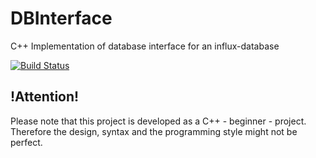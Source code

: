 # DBInterface
C++ Implementation of database interface for an influx-database

[![Build Status](https://travis-ci.org/open-pete/DBInterface.svg?branch=master)](https://travis-ci.org/open-pete/DBInterface) 

## !Attention!
Please note that this project is developed as a C++ - beginner - project.
Therefore the design, syntax and the programming style might not be perfect.
